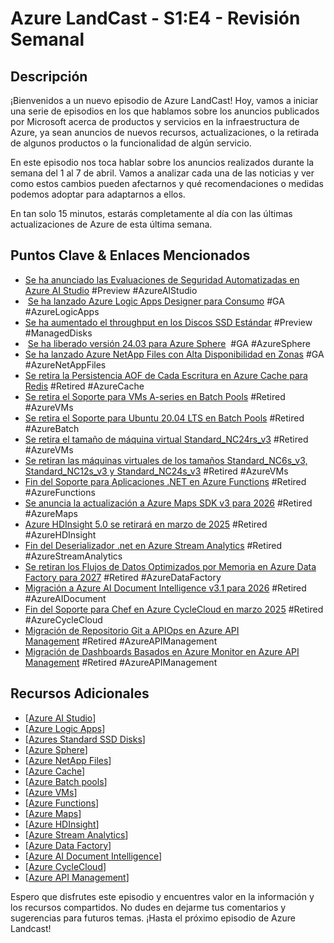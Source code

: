 # Azure LandCast - S1:E4 - Revisión Semanal   
  
## Descripción  
¡Bienvenidos a un nuevo episodio de Azure LandCast! Hoy, vamos a iniciar una serie de episodios en los que hablamos sobre los anuncios publicados por Microsoft acerca de productos y servicios en la infraestructura de Azure, ya sean anuncios de nuevos recursos, actualizaciones, o la retirada de algunos productos o la funcionalidad de algún servicio.  
  
En este episodio nos toca hablar sobre los anuncios realizados durante la semana del 1 al 7 de abril. Vamos a analizar cada una de las noticias y ver como estos cambios pueden afectarnos y qué recomendaciones o medidas podemos adoptar para adaptarnos a ellos.   
  
En tan solo 15 minutos, estarás completamente al día con las últimas actualizaciones de Azure de esta última semana. 
  
## Puntos Clave & Enlaces Mencionados

- [Se ha anunciado las Evaluaciones de Seguridad Automatizadas en Azure AI Studio](https://azure.microsoft.com/en-us/updates/azure-ai-studio-safety-evaluations/) #Preview #AzureAIStudio
-  [Se ha lanzado Azure Logic Apps Designer para Consumo](https://azure.microsoft.com/en-us/updates/ga-azure-logic-apps-designer-for-consumption/) #GA #AzureLogicApps
- [Se ha aumentado el throughput en los Discos SSD Estándar](https://azure.microsoft.com/en-us/updates/ga-improved-throughput-performance-on-azure-disks-standard-ssd/) #Preview #ManagedDisks
-  [Se ha liberado versión 24.03 para Azure Sphere](https://azure.microsoft.com/en-us/updates/azure-sphere-os-version-2403-is-now-available-for-evaluation/)  #GA #AzureSphere
- [Se ha lanzado Azure NetApp Files con Alta Disponibilidad en Zonas](https://azure.microsoft.com/en-us/updates/general-availability-availability-zone-volume-placement-for-azure-netapp-files/) #GA #AzureNetAppFiles
- [Se retira la Persistencia AOF de Cada Escritura en Azure Cache para Redis](https://azure.microsoft.com/en-us/updates/everywrite-aof-persistence-on-azure-cache-for-redis-enterprise-and-enterprise-flash-will-be-retired-on-1-april-2025/) #Retired #AzureCache
- [Se retira el Soporte para VMs A-series en Batch Pools](https://azure.microsoft.com/en-us/updates/support-for-basic-and-standard-aseries-vm-families-support-will-be-retired-on-31-august-2024-for-batch-pools/) #Retired #AzureVMs 
- [Se retira el Soporte para Ubuntu 20.04 LTS en Batch Pools](https://azure.microsoft.com/en-us/updates/support-for-ubuntu-2004-lts-for-batch-pools-will-be-retired-on-23-april-2025/) #Retired #AzureBatch 
- [Se retira el tamaño de máquina virtual Standard_NC24rs_v3](https://azure.microsoft.com/en-us/updates/standardnc24rsv3-virtual-machines-will-be-retired-on-march-31st-2025/) #Retired #AzureVMs 
- [Se retiran las máquinas virtuales de los tamaños Standard_NC6s_v3, Standard_NC12s_v3 y Standard_NC24s_v3](https://azure.microsoft.com/en-us/updates/standardnc6sv3-standardnc12sv3-and-standardnc24sv3-azure-virtual-machines-will-be-retired-on-september-30-2025/) #Retired #AzureVMs 
- [Fin del Soporte para Aplicaciones .NET en Azure Functions](https://azure.microsoft.com/en-us/updates/retirement-support-for-the-inprocess-model-for-net-apps-in-azure-functions-ends-10-november-2026/) #Retired #AzureFunctions
- [Se anuncia la actualización a Azure Maps SDK v3 para 2026](https://azure.microsoft.com/en-us/updates/azure-maps-web-sdk-map-control-version-20x-and-azure-maps-service-module-will-be-retired-on-30-september-2026/) #Retired #AzureMaps
- [Azure HDInsight 5.0 se retirará en marzo de 2025](https://azure.microsoft.com/en-us/updates/hdinsight5retire/) #Retired #AzureHDInsight
- [Fin del Deserializador .net en Azure Stream Analytics](https://azure.microsoft.com/en-us/updates/custom-net-deserializer-for-azure-stream-analytics-will-be-retired-on-30-september-2024/) #Retired #AzureStreamAnalytics
- [Se retiran los Flujos de Datos Optimizados por Memoria en Azure Data Factory para 2027](https://azure.microsoft.com/en-us/updates/were-retiring-memory-optimized-data-flows-in-azure-data-factory-use-general-purpose-for-better-performance-at-a-lower-price/) #Retired #AzureDataFactory
- [Migración a Azure AI Document Intelligence v3.1 para 2026](https://azure.microsoft.com/en-us/updates/migrate-to-azure-ai-document-intelligence-v31-ga-version/) #Retired #AzureAIDocument
- [Fin del Soporte para Chef en Azure CycleCloud en marzo 2025](https://azure.microsoft.com/en-us/updates/azure-cyclecloud-support-for-chef-runlists-and-cookbooks-in-clusterinit-projects-is-ending-on-31-march-2025/) #Retired #AzureCycleCloud
- [Migración de Repositorio Git a APIOps en Azure API Management](https://azure.microsoft.com/en-us/updates/migrate-your-git-repository-to-automated-deployments-with-apiops-by-15-march-2025/) #Retired #AzureAPIManagement
- [Migración de Dashboards Basados en Azure Monitor en Azure API Management](https://azure.microsoft.com/en-us/updates/begin-using-azure-monitor-based-dashboards-in-azure-api-management-before-the-builtin-analytics-dashboards-are-retired-on-15/) #Retired #AzureAPIManagement 

## Recursos Adicionales  
- [[Azure AI Studio](https://learn.microsoft.com/en-us/azure/ai-studio/what-is-ai-studio?tabs=home)]  
- [[Azure Logic Apps](https://learn.microsoft.com/en-us/azure/logic-apps/logic-apps-overview)]  
- [[Azures Standard SSD Disks](https://learn.microsoft.com/en-us/azure/virtual-machines/disks-types#standard-ssds)]  
- [[Azure Sphere](https://learn.microsoft.com/en-us/azure-sphere/product-overview/what-is-azure-sphere?view=azure-sphere-integrated)]  
- [[Azure NetApp Files](https://learn.microsoft.com/en-us/azure/azure-netapp-files/azure-netapp-files-introduction)]  
- [[Azure Cache](https://learn.microsoft.com/en-us/azure/azure-cache-for-redis/cache-overview)]  
- [[Azure Batch pools](https://learn.microsoft.com/en-us/azure/batch/nodes-and-pools)]  
- [[Azure VMs](https://learn.microsoft.com/en-us/azure/virtual-machines/overview)]  
- [[Azure Functions](https://learn.microsoft.com/en-us/azure/azure-functions/functions-overview?pivots=programming-language-csharp)]  
- [[Azure Maps](https://learn.microsoft.com/en-us/azure/azure-maps/about-azure-maps)]  
- [[Azure HDInsight](https://learn.microsoft.com/en-us/azure/hdinsight/hdinsight-overview)]  
- [[Azure Stream Analytics](https://learn.microsoft.com/en-us/azure/stream-analytics/stream-analytics-introduction)]  
- [[Azure Data Factory](https://learn.microsoft.com/en-us/azure/data-factory/introduction)]  
- [[Azure AI Document Intelligence](https://learn.microsoft.com/en-us/azure/ai-services/document-intelligence/overview?view=doc-intel-4.0.0)]  
- [[Azure CycleCloud](https://learn.microsoft.com/en-us/azure/cyclecloud/overview?view=cyclecloud-8)]  
- [[Azure API Management](https://learn.microsoft.com/en-us/azure/api-management/api-management-key-concepts)]  
  
Espero que disfrutes este episodio y encuentres valor en la información y los recursos compartidos. No dudes en dejarme tus comentarios y sugerencias para futuros temas. ¡Hasta el próximo episodio de Azure Landcast!
